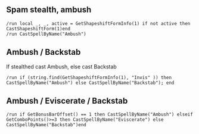 ## Spam stealth, ambush
```
/run local _, _, active = GetShapeshiftFormInfo(1) if not active then CastShapeshiftForm(1)end
/run CastSpellByName("Ambush")
```


## Ambush / Backstab
If stealthed cast Ambush, else cast Backstab
```
/run if (string.find(GetShapeshiftFormInfo(1), "Invis" )) then CastSpellByName("Ambush") else CastSpellByName("Backstab"); end
```


## Ambush / Eviscerate / Backstab
```
/run if GetBonusBarOffset() == 1 then CastSpellByName("Ambush") elseif GetComboPoints()>=3 then CastSpellByName("Eviscerate") else CastSpellByName("Backstab")end
```